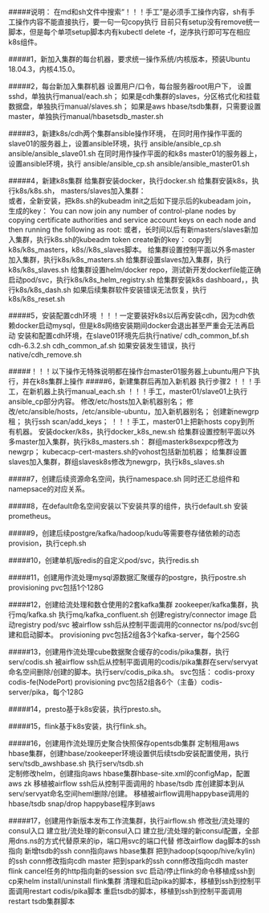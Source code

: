 #####说明：
    在md和sh文件中搜索“！！！手工”是必须手工操作内容，sh有手工操作内容不能直接执行，要一句一句copy执行
    目前只有setup没有remove统一脚本，但是每个单项setup脚本内有kubectl delete -f，逆序执行即可写在相应k8s组件。

#####1，新加入集群的每台机器，要求统一操作系统/内核版本，预装Ubuntu 18.04.3，内核4.15.0。

#####2，每台新加入集群机器
    设置用户/口令，每台服务器root用户下，
        设置sshd，单独执行manual/each.sh；
        如果是cdh集群的slaves，分区格式化和挂载数据盘，单独执行manual/slaves.sh；
        如果是aws hbase/tsdb集群，只需要设置master，单独执行manual/hbasetsdb_master.sh

#####3，新建k8s/cdh两个集群ansible操作环境，
    在同时用作操作平面的slave01的服务器上，设置ansible环境，执行
        ansible/ansible_cp.sh
        ansible/ansible_slave01.sh
    在同时用作操作平面的和k8s master01的服务器上，设置ansible环境，执行
        ansible/ansible_cp.sh
        ansible/ansible_master01.sh

#####4，新建k8s集群
    给集群安装docker，执行docker.sh
    给集群安装k8s，执行k8s/k8s.sh，
    masters/slaves加入集群：    
        或者，全新安装，把k8s.sh的kubeadm init之后如下提示后的kubeadam join，生成的key：
            You can now join any number of control-plane nodes by copying certificate authorities
                         and service account keys on each node and then running the following as root:
        或者，长时间以后有新masters/slaves新加入集群，执行k8s.sh的kubeadm token create新的key：
        copy到k8s/k8s_masters，k8s//k8s_slaves脚本。
            给集群设置控制平面以外多master加入集群，执行k8s/k8s_masters.sh
            给集群设置slaves加入集群，执行k8s/k8s_slaves.sh
    给集群设置helm/docker repo，测试新开发dockerfile能正确启动pod/svc，执行k8s/k8s_helm_registry.sh
    给集群安装k8s dashboard，，执行k8s/k8s_dash.sh
    如果后续集群软件安装错误无法恢复，执行k8s/k8s_reset.sh

#####5，安装配置cdh环境
    ！！！一定要装好k8s以后再安装cdh，因为cdh依赖docker启动mysql，但是k8s网络安装期间docker会退出甚至严重会无法再启动
    安装和配置cdh环境，在slave01环境先后执行native/
      cdh_common_bf.sh
      cdh-6.3.2.sh
      cdh_common_af.sh
    如果安装发生错误，执行native/cdh_remove.sh

#####！！！以下操作无特殊说明都在操作台master01服务器上ubuntu用户下执行，并在k8s集群上操作
#####6，新建集群后再加入新机器
    执行步骤2
    ！！！手工，在新机器上执行manual_each.sh
    ！！！手工，master01/slave01上执行ansible_cp部分内容。
        修改/etc/hosts加入新机器别名；
        修改/etc/ansible/hosts，/etc/ansible-ubuntu，加入新机器别名；
        创建新newgrp租；
        执行ssh scan/add_keys；
    ！！！手工，master01上把新hosts copy到所有机器。
    安装docker/k8s，执行docker_k8s_new.sh
    给集群设置控制平面以外多master加入集群，执行k8s_masters.sh：
        群组masterk8sexpcp修改为newgrp；
        kubecacp-cert-masters.sh的vohost包括新加机器；
    给集群设置slaves加入集群，群组slavesk8s修改为newgrp，执行k8s_slaves.sh

#####7，创建后续资源命名空间，执行namespace.sh
    同时还汇总组件和namepsace的对应关系。

#####8，在default命名空间安装以下安装共享的组件，执行default.sh
    安装prometheus。

#####9，创建后续postgre/kafka/hadoop/kudu等需要卷存储依赖的动态provision，执行ceph.sh

#####10，创建单机版redis的自定义pod/svc，执行redis.sh

#####11，创建用作流处理mysql源数据汇聚缓存的postgre，执行postre.sh
    provisioning pvc包括1个128G

#####12，创建给流处理和数仓使用的2套kafka集群
    zookeeper/kafka集群，执行mq/kafka.sh
    执行mq/kafka_confluent.sh
        创建registry/connector image
        启动registry pod/svc
        被airflow ssh后从控制平面调用的connector ns/pod/svc创建和启动脚本。
    provisioning pvc包括2组各3个kafka-server，每个256G

#####13，创建用作流处理cube数据聚合缓存的codis/pika集群，执行serv/codis.sh
    被airflow ssh后从控制平面调用的codis/pika集群在serv/servyat命名空间删除/创建的脚本。执行serv/codis_pika.sh。
    svc包括：
        codis-proxy
        codis-fe(NodePort)
    provisioning pvc包括2组各6个（主备）codis-server/pika，每个128G

#####14，presto基于k8s安装，执行presto.sh。

#####15，flink基于k8s安装，执行flink.sh。

#####16，创建用作流处理历史聚合快照保存opentsdb集群
    定制租用aws hbase集群，创建hbase/zookeeper环境设置供后续tsdb安装配置使用，执行serv/tsdb_awshbase.sh
    执行serv/tsdb.sh    
        定制修改helm，创建指向aws hbase集群hbase-site.xml的configMap，配置aws zk
        移植被airflow ssh后从控制平面调用的 hbase/tsdb 库创建脚本到从serv/servyat命名空间heml删除/创建。
        移植被airflow调用happybase调用的 hbase/tsdb snap/drop happybase程序到aws

#####17，创建用作新版本发布工作流集群，执行airflow.sh
    修改批/流处理的consul入口
    建立批/流处理的新consul入口
    建立批/流处理的新consul配置，全部用dns.ns的方式代替原来的ip，端口用svc的端口代替
    修改airflow dag脚本的ssh指向
      新增tsdb的ssh conn指向aws hbase集群
      把到hadoop(sqoop/hive/kylin)的ssh conn修改指向cdh master
      把到spark的ssh conn修改指向cdh master
      flink
        cancel任务的http指向新的session svc
        启动/停止flink的命令移植成ssh到cp来helm install/uninstall flink集群
    清理和启动pika的脚本，移植到ssh到控制平面调用restart codis/pika脚本
    重启tsdb的脚本，移植到ssh到控制平面调用restart tsdb集群脚本

